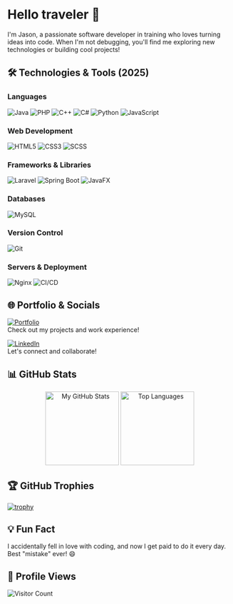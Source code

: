 # Hello traveler 👋  
I'm Jason, a passionate software developer in training who loves turning ideas into code. When I'm not debugging, you'll find me exploring new technologies or building cool projects!

## 🛠️ Technologies & Tools (2025)  
### **Languages**
![Java](https://img.shields.io/badge/Java-2%2B%20years-orange?logo=openjdk) 
![PHP](https://img.shields.io/badge/PHP-1+%20year-777BB4?logo=php) 
![C++](https://img.shields.io/badge/C%2B%2B-<1%20year-00599C?logo=c%2B%2B)
![C#](https://img.shields.io/badge/C%23-1+%20year-239120?logo=dotnet)
![Python](https://img.shields.io/badge/Python-1+%20year-3776AB?logo=python) 
![JavaScript](https://img.shields.io/badge/JavaScript-2%2B%20years-F7DF1E?logo=javascript) 

### **Web Development**
![HTML5](https://img.shields.io/badge/HTML5-2%2B%20years-E34F26?logo=html5) 
![CSS3](https://img.shields.io/badge/CSS3-2%2B%20years-1572B6?logo=css3) 
![SCSS](https://img.shields.io/badge/SCSS-<1%20year-CC6699?logo=sass)

### **Frameworks & Libraries**
![Laravel](https://img.shields.io/badge/Laravel-<1%20year-FF2D20?logo=laravel)
![Spring Boot](https://img.shields.io/badge/Spring%20Boot-<1%20year-6DB33F?logo=springboot)
![JavaFX](https://img.shields.io/badge/JavaFX-<1%20year-007396?logo=openjdk)

### **Databases**
![MySQL](https://img.shields.io/badge/MySQL-2%2B%20years-4479A1?logo=mysql)

### **Version Control**
![Git](https://img.shields.io/badge/Git-2%2B%20years-F05032?logo=git)

### **Servers & Deployment**
![Nginx](https://img.shields.io/badge/Nginx-<1%20year-009639?logo=nginx)
![CI/CD](https://img.shields.io/badge/CI%2FCD-<1%20year-0A0A0A?logo=githubactions)

## 🌐 Portfolio & Socials  

[![Portfolio](https://img.shields.io/badge/Portfolio-grapjeje.nl-%2300A98F?style=for-the-badge&logo=google-chrome&logoColor=white)](https://grapjeje.nl/)  
Check out my projects and work experience!

[![LinkedIn](https://img.shields.io/badge/LinkedIn-Jason%20van%20Loon-%230A66C2?style=for-the-badge&logo=linkedin&logoColor=white)](https://www.linkedin.com/in/jason-van-loon/)  
Let's connect and collaborate!

## 📊 GitHub Stats  

<div align="center">
  <img height="165em" src="https://github-readme-stats.vercel.app/api?username=grapjeje&show_icons=true&theme=nord&hide_border=true&count_private=true" alt="My GitHub Stats" />
  <img height="165em" src="https://github-readme-stats.vercel.app/api/top-langs/?username=grapjeje&layout=compact&theme=nord&hide_border=true" alt="Top Languages" />
</div>

## 🏆 GitHub Trophies  

[![trophy](https://github-profile-trophy.vercel.app/?username=grapjeje&theme=nord&column=7)](https://github.com/ryo-ma/github-profile-trophy)  

## 💡 Fun Fact  
I accidentally fell in love with coding, and now I get paid to do it every day. Best "mistake" ever! 😄  

## 👀 Profile Views
![Visitor Count](https://komarev.com/ghpvc/?username=grapjeje&color=blue&style=flat)  
